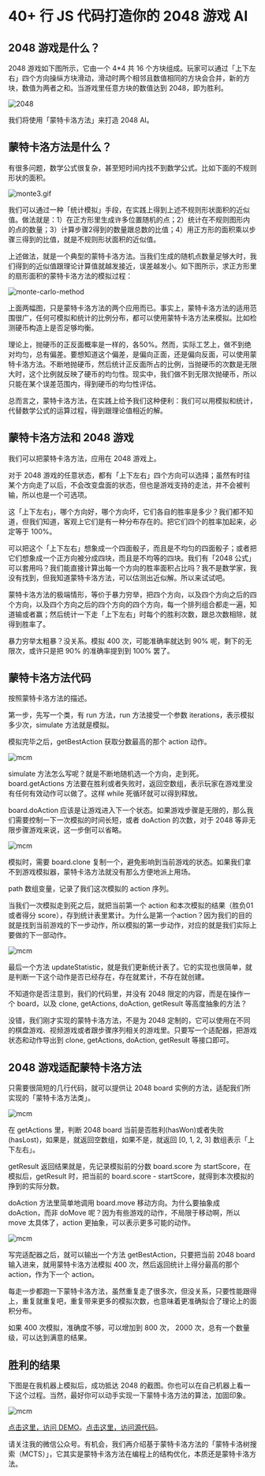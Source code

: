 # 40+ 行 JS 代码打造你的 2048 游戏 AI

## 2048 游戏是什么？

2048 游戏如下图所示，它由一个 4*4 共 16 个方块组成。玩家可以通过「上下左右」四个方向操纵方块滑动，滑动时两个相邻且数值相同的方块会合并，新的方块，数值为两者之和。当游戏里任意方块的数值达到 2048，即为胜利。

![2048](./img/40.jpg)

我们将使用「蒙特卡洛方法」来打造 2048 AI。

## 蒙特卡洛方法是什么？

有很多问题，数学公式很复杂，甚至短时间内找不到数学公式。比如下面的不规则形状的面积。

![monte3.gif](./img/monte3.gif)

我们可以通过一种「统计模拟」手段，在实践上得到上述不规则形状面积的近似值。做法就是：1）在正方形里生成许多位置随机的点；2）统计在不规则图形内的点的数量；3）计算步骤2得到的数量跟总数的比值；4）用正方形的面积乘以步骤三得到的比值，就是不规则形状面积的近似值。

上述做法，就是一个典型的蒙特卡洛方法。当我们生成的随机点数量足够大时，我们得到的近似值跟理论计算值就越发接近，误差越发小。如下图所示，求正方形里的扇形面积的蒙特卡洛方法的模拟过程：

![monte-carlo-method](./img/Pi_30K.gif)

上面两幅图，只是蒙特卡洛方法的两个应用而已。事实上，蒙特卡洛方法的适用范围很广，任何可模拟和统计的比例分布，都可以使用蒙特卡洛方法来模拟。比如检测硬币构造上是否足够均衡。

理论上，抛硬币的正反面概率是一样的，各50%。然而，实际工艺上，做不到绝对均匀，总有偏差。要想知道这个偏差，是偏向正面，还是偏向反面，可以使用蒙特卡洛方法。不断地抛硬币，然后统计正反面所占的比例，当抛硬币的次数是无限大时，这个比例就反映了硬币的均匀性。现实中，我们做不到无限次抛硬币，所以只能在某个误差范围内，得到硬币的均匀性评估。

总而言之，蒙特卡洛方法，在实践上给予我们这种便利：我们可以用模拟和统计，代替数学公式的运算过程，得到跟理论值相近的解。

## 蒙特卡洛方法和 2048 游戏

我们可以把蒙特卡洛方法，应用在 2048 游戏上。

对于 2048 游戏的任意状态，都有「上下左右」四个方向可以选择；虽然有时往某个方向走了以后，不会改变盘面的状态，但也是游戏支持的走法，并不会被判输，所以也是一个可选项。

这「上下左右」，哪个方向好，哪个方向坏，它们各自的胜率是多少？我们都不知道，但我们知道，客观上它们是有一种分布存在的。把它们四个的胜率加起来，必定等于 100%。

可以把这个「上下左右」想象成一个四面骰子，而且是不均匀的四面骰子；或者把它们想象成一个正方向被分成四块，而且是不均等的四块。我们有「2048 公式」可以套用吗？我们能直接计算出每一个方向的胜率面积占比吗？我不是数学家，我没有找到，但我知道蒙特卡洛方法，可以估测出近似解。所以来试试吧。

蒙特卡洛方法的极端情形，等价于暴力穷举，把四个方向，以及四个方向之后的四个方向，以及四个方向之后的四个方向的四个方向，每一个排列组合都走一遍，知道输或者赢；然后统计一下走「上下左右」时每个的胜利次数，跟总次数相除，就得到胜率了。

暴力穷举太粗暴？没关系。模拟 400 次，可能准确率就达到 90% 呢，剩下的无限次，或许只是把 90% 的准确率提到到 100% 罢了。

##  蒙特卡洛方法代码

按照蒙特卡洛方法的描述。

第一步，先写一个类，有 run 方法，run 方法接受一个参数 iterations，表示模拟多少次，simulate 方法就是模拟。

模拟完毕之后，getBestAction 获取分数最高的那个 action 动作。

![mcm](./img/41.jpg)

simulate 方法怎么写呢？就是不断地随机选一个方向，走到死。board.getActions 方法要在胜利或者失败时，返回空数组，表示玩家在游戏里没有任何有效动作可以做了。这样 while 死循环就可以得到释放。

board.doAction 应该是让游戏进入下一个状态。如果游戏步骤是无限的，那么我们需要控制一下一次模拟的时间长短，或者 doAction 的次数，对于 2048 等非无限步骤游戏来说，这一步倒可以省略。

![mcm](./img/42.jpg)

模拟时，需要 board.clone 复制一个，避免影响到当前游戏的状态。如果我们拿不到游戏模拟器，蒙特卡洛方法就没有那么方便地派上用场。

path 数组变量，记录了我们这次模拟的 action 序列。

当我们一次模拟走到死之后，就把当前第一个 action 和本次模拟的结果（胜负01或者得分 score），存到统计表里累计。为什么是第一个action？因为我们的目的就是找到当前游戏的下一步动作，所以模拟的第一步动作，对应的就是我们实际上要做的下一部动作。

![mcm](./img/43.jpg)

最后一个方法 updateStatistic，就是我们更新统计表了。它的实现也很简单，就是判断一下这个动作是否已经存在，存在就累计，不存在就创建。

不知道你是否注意到，我们的代码里，并没有 2048 限定的内容，而是在操作一个 board，以及 clone, getActions, doAction, getResult 等高度抽象的方法？

没错，我们刚才实现的蒙特卡洛方法，不是为 2048 定制的，它可以使用在不同的棋盘游戏、视频游戏或者跟步骤序列相关的游戏里。只要写一个适配器，把游戏状态和动作导出到 clone, getActions, doAction, getResult 等接口即可。

## 2048 游戏适配蒙特卡洛方法

只需要很简短的几行代码，就可以提供让 2048 board 实例的方法，适配我们所实现的「蒙特卡洛方法类」。

![mcm](./img/44.jpg)

在 getActions 里，判断 2048 board 当前是否胜利(hasWon)或者失败(hasLost)，如果是，就返回空数组，如果不是，就返回 [0, 1, 2, 3] 数组表示「上下左右」。

getResult 返回结果就是，先记录模拟前的分数 board.score 为 startScore，在模拟后，getResult 时，把当前的 board.score - startScore，就得到本次模拟的挣到的实际分数。

doAction 方法里简单地调用 board.move 移动方向。为什么要抽象成 doAction，而非 doMove 呢？因为有些游戏的动作，不局限于移动啊，所以 move 太具体了，action 更抽象，可以表示更多可能的动作。

![mcm](./img/45.jpg)

写完适配器之后，就可以输出一个方法 getBestAction，只要把当前 2048 board 输入进来，就用蒙特卡洛方法模拟 400 次，然后返回统计上得分最高的那个 action，作为下一个 action。

每走一步都跑一下蒙特卡洛方法，虽然重复走了很多次，但没关系，只要性能跟得上，重复就重复吧，重复带来更多的模拟次数，也意味着更准确拟合了理论上的面积分布。

如果 400 次模拟，准确度不够，可以增加到 800 次， 2000 次，总有一个数量级，可以达到满意的结果。


## 胜利的结果

下图是在我机器上模拟后，成功抵达 2048 的截图。你也可以在自己机器上看一下这个过程。当然，最好你可以动手实现一下蒙特卡洛方法的算法，加固印象。

![mcm](./img/46.jpg)

[点击这里，访问 DEMO](https://lucifier129.github.io/factor-network/examples/build/#Game-2048-Of-Monte-Carlo-Method)。[点击这里，访问源代码](https://github.com/Lucifier129/factor-network/blob/master/src/MCM.js)。

请关注我的微信公众号。有机会，我们再介绍基于蒙特卡洛方法的「蒙特卡洛树搜索（MCTS）」，它其实是蒙特卡洛方法在编程上的结构优化，本质还是蒙特卡洛方法。

